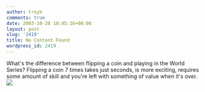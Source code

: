 ```yaml
---
author: troyh
comments: true
date: 2003-10-20 18:45:16+00:00
layout: post
slug: '2419'
title: No Content Found
wordpress_id: 2419
---
```


What's the difference between flipping a coin and playing in the World Series? Flipping a coin 7 times takes just seconds, is more exciting, requires some amount of skill and you're left with something of value when it's over. ![](/img/smile.gif)
